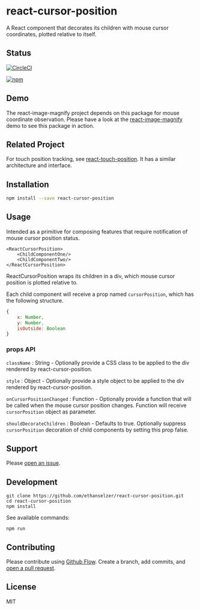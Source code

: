 # react-cursor-position

A React component that decorates its children with mouse cursor coordinates, plotted relative to itself.

## Status
[![CircleCI](https://circleci.com/gh/ethanselzer/react-cursor-position.svg?style=svg)](https://circleci.com/gh/ethanselzer/react-cursor-position)

[![npm](https://nodei.co/npm/react-cursor-position.svg?downloads=true)](https://nodei.co/npm/react-cursor-position/)

## Demo
The react-image-magnify project depends on this package for mouse coordinate observation.
Please have a look at the [react-image-magnify](https://www.npmjs.com/package/react-image-magnify)
demo to see this package in action.

## Related Project
For touch position tracking, see [react-touch-position](https://www.npmjs.com/package/react-touch-position).
It has a similar architecture and interface.

## Installation

```sh
npm install --save react-cursor-position
```

## Usage

Intended as a primitive for composing features that require notification of
mouse cursor position status.

```JSX
<ReactCursorPosition>
    <ChildComponentOne/>
    <ChildComponentTwo/>
</ReactCursorPosition>
```
ReactCursorPosition wraps its children in a div, which mouse cursor position
is plotted relative to.

Each child component will receive a prop named `cursorPosition`, which
has the following structure.

```JavaScript
{
    x: Number,
    y: Number,
    isOutside: Boolean
}
```

### props API

`className` : String - Optionally provide a CSS class to be applied to the div rendered by react-cursor-position.

`style` : Object - Optionally provide a style object to be applied to the div rendered by react-cursor-position.

`onCursorPositionChanged` : Function - Optionally provide a function that will be called when the mouse cursor position changes.
Function will receive `cursorPosition` object as parameter.

`shouldDecorateChildren` : Boolean - Defaults to true. Optionally suppress `cursorPosition` decoration of child components by
setting this prop false.

## Support

Please [open an issue](https://github.com/ethanselzer/react-cursor-position/issues).

## Development

```ssh
git clone https://github.com/ethanselzer/react-cursor-position.git
cd react-cursor-position
npm install
```
See available commands:
```ssh
npm run
```

## Contributing

Please contribute using [Github Flow](https://guides.github.com/introduction/flow/). Create a branch,
add commits, and [open a pull request](https://github.com/ethanselzer/react-cursor-position/compare/).

## License

MIT
